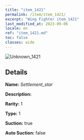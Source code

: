 ```yaml
---
title: "item_1421"
permalink: /item/item_1421/
excerpt: "Wing Fighter item_1421"
last_modified_at: 2023-09-06
locale: en
ref: "item_1421.md"
toc: false
classes: wide
---
```



 ![Unknown_1421](/images/item/Settlement_star_p.png)



## Details

 **Name:** *Settlement_star* 

 **Description:** 

 **Rarity:** 1 

 **Type:** 1 

 **Suction:** true 

 **Auto Suction:** false 


